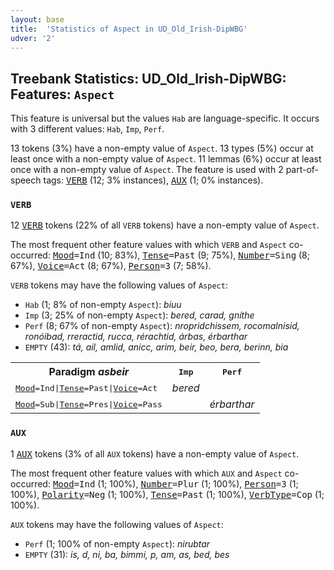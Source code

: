 ```yaml
---
layout: base
title:  'Statistics of Aspect in UD_Old_Irish-DipWBG'
udver: '2'
---
```


## Treebank Statistics: UD_Old_Irish-DipWBG: Features: `Aspect`

This feature is universal but the values `Hab` are language-specific.
It occurs with 3 different values: `Hab`, `Imp`, `Perf`.

13 tokens (3%) have a non-empty value of `Aspect`.
13 types (5%) occur at least once with a non-empty value of `Aspect`.
11 lemmas (6%) occur at least once with a non-empty value of `Aspect`.
The feature is used with 2 part-of-speech tags: <tt><a href="sga_dipwbg-pos-VERB.html">VERB</a></tt> (12; 3% instances), <tt><a href="sga_dipwbg-pos-AUX.html">AUX</a></tt> (1; 0% instances).

### `VERB`

12 <tt><a href="sga_dipwbg-pos-VERB.html">VERB</a></tt> tokens (22% of all `VERB` tokens) have a non-empty value of `Aspect`.

The most frequent other feature values with which `VERB` and `Aspect` co-occurred: <tt><a href="sga_dipwbg-feat-Mood.html">Mood</a></tt><tt>=Ind</tt> (10; 83%), <tt><a href="sga_dipwbg-feat-Tense.html">Tense</a></tt><tt>=Past</tt> (9; 75%), <tt><a href="sga_dipwbg-feat-Number.html">Number</a></tt><tt>=Sing</tt> (8; 67%), <tt><a href="sga_dipwbg-feat-Voice.html">Voice</a></tt><tt>=Act</tt> (8; 67%), <tt><a href="sga_dipwbg-feat-Person.html">Person</a></tt><tt>=3</tt> (7; 58%).

`VERB` tokens may have the following values of `Aspect`:

* `Hab` (1; 8% of non-empty `Aspect`): <em>biuu</em>
* `Imp` (3; 25% of non-empty `Aspect`): <em>bered, carad, gníthe</em>
* `Perf` (8; 67% of non-empty `Aspect`): <em>nropridchissem, rocomalnisid, ronóibad, rreractid, rucca, rérachtid, árbas, érbarthar</em>
* `EMPTY` (43): <em>tá, ail, amlid, anicc, arim, beir, beo, bera, berinn, bia</em>

<table>
  <tr><th>Paradigm <i>asbeir</i></th><th><tt>Imp</tt></th><th><tt>Perf</tt></th></tr>
  <tr><td><tt><tt><a href="sga_dipwbg-feat-Mood.html">Mood</a></tt><tt>=Ind</tt>|<tt><a href="sga_dipwbg-feat-Tense.html">Tense</a></tt><tt>=Past</tt>|<tt><a href="sga_dipwbg-feat-Voice.html">Voice</a></tt><tt>=Act</tt></tt></td><td><em>bered</em></td><td></td></tr>
  <tr><td><tt><tt><a href="sga_dipwbg-feat-Mood.html">Mood</a></tt><tt>=Sub</tt>|<tt><a href="sga_dipwbg-feat-Tense.html">Tense</a></tt><tt>=Pres</tt>|<tt><a href="sga_dipwbg-feat-Voice.html">Voice</a></tt><tt>=Pass</tt></tt></td><td></td><td><em>érbarthar</em></td></tr>
</table>

### `AUX`

1 <tt><a href="sga_dipwbg-pos-AUX.html">AUX</a></tt> tokens (3% of all `AUX` tokens) have a non-empty value of `Aspect`.

The most frequent other feature values with which `AUX` and `Aspect` co-occurred: <tt><a href="sga_dipwbg-feat-Mood.html">Mood</a></tt><tt>=Ind</tt> (1; 100%), <tt><a href="sga_dipwbg-feat-Number.html">Number</a></tt><tt>=Plur</tt> (1; 100%), <tt><a href="sga_dipwbg-feat-Person.html">Person</a></tt><tt>=3</tt> (1; 100%), <tt><a href="sga_dipwbg-feat-Polarity.html">Polarity</a></tt><tt>=Neg</tt> (1; 100%), <tt><a href="sga_dipwbg-feat-Tense.html">Tense</a></tt><tt>=Past</tt> (1; 100%), <tt><a href="sga_dipwbg-feat-VerbType.html">VerbType</a></tt><tt>=Cop</tt> (1; 100%).

`AUX` tokens may have the following values of `Aspect`:

* `Perf` (1; 100% of non-empty `Aspect`): <em>nirubtar</em>
* `EMPTY` (31): <em>is, d, ni, ba, bimmi, p, am, as, bed, bes</em>

